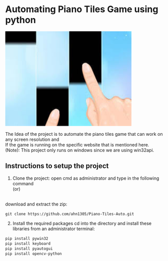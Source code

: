 # Automating Piano Tiles Game using python

<img src = "Images/main.jpg" height= "300" />


The Idea of the project is to automate the piano tiles game that can work on any screen resolution and <br />
If the game is running on the specific website that is mentioned here.
<br />
(Note): This project only runs on windows since we are using win32api.

## Instructions to setup the project

1. Clone the project:
open cmd as administrator and type in the following command <br /> 
(or)
<br />
download and extract the zip:

```
git clone https://github.com/ahn1305/Piano-Tiles-Auto.git
```
2. Install the required packages
cd into the directory and install these libraries from an administrator terminal:
```
pip install pywin32
pip install keyboard
pip install pyautogui
pip install opencv-python
```